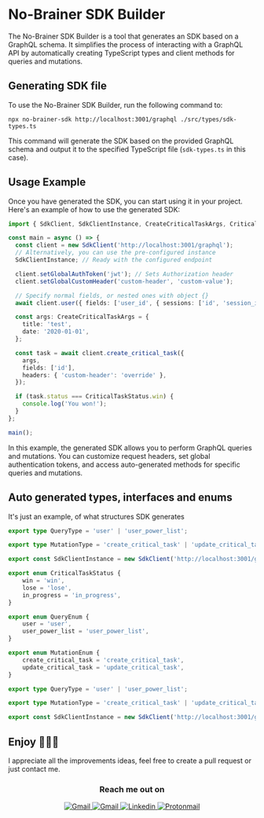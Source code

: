 # No-Brainer SDK Builder

The No-Brainer SDK Builder is a tool that generates an SDK based on a GraphQL schema. It simplifies the process of interacting with a GraphQL API by automatically creating TypeScript types and client methods for queries and mutations.

## Generating SDK file

To use the No-Brainer SDK Builder, run the following command to:

```
npx no-brainer-sdk http://localhost:3001/graphql ./src/types/sdk-types.ts
```

This command will generate the SDK based on the provided GraphQL schema and output it to the specified TypeScript file (`sdk-types.ts` in this case).

## Usage Example

Once you have generated the SDK, you can start using it in your project. Here's an example of how to use the generated SDK:

```typescript
import { SdkClient, SdkClientInstance, CreateCriticalTaskArgs, CriticalTaskStatus } from '../types/sdk-types';

const main = async () => {
  const client = new SdkClient('http://localhost:3001/graphql');
  // Alternatively, you can use the pre-configured instance
  SdkClientInstance; // Ready with the configured endpoint

  client.setGlobalAuthToken('jwt'); // Sets Authorization header
  client.setGlobalCustomHeader('custom-header', 'custom-value');

  // Specify normal fields, or nested ones with object {}
  await client.user({ fields: ['user_id', { sessions: ['id', 'session_id'] }] });

  const args: CreateCriticalTaskArgs = {
    title: 'test',
    date: '2020-01-01',
  };

  const task = await client.create_critical_task({
    args,
    fields: ['id'],
    headers: { 'custom-header': 'override' },
  });

  if (task.status === CriticalTaskStatus.win) {
    console.log('You won!');
  }
};

main();
```

In this example, the generated SDK allows you to perform GraphQL queries and mutations. You can customize request headers, set global authentication tokens, and access auto-generated methods for specific queries and mutations.

## Auto generated types, interfaces and enums

It's just an example, of what structures SDK generates

```typescript
export type QueryType = 'user' | 'user_power_list';

export type MutationType = 'create_critical_task' | 'update_critical_task';

export const SdkClientInstance = new SdkClient('http://localhost:3001/graphql');

export enum CriticalTaskStatus {
    win = 'win',
    lose = 'lose',
    in_progress = 'in_progress',
}

export enum QueryEnum {
    user = 'user',
    user_power_list = 'user_power_list',
}

export enum MutationEnum {
    create_critical_task = 'create_critical_task',
    update_critical_task = 'update_critical_task',
}

export type QueryType = 'user' | 'user_power_list';

export type MutationType = 'create_critical_task' | 'update_critical_task';

export const SdkClientInstance = new SdkClient('http://localhost:3001/graphql');
```

## Enjoy 🚀🚀🚀

I appreciate all the improvements ideas, feel free to create a pull request or just contact me.


<h3 align="center">Reach me out on</h3>
  <p align="center">
   <a href="https://github.com/Pawel-Kica" target="_blank"><img alt="Gmail" src="https://img.shields.io/badge/GitHub-100000?style=for-the-badge&logo=github&logoColor=white" />
   <a href="mailto: pawel.kica.cc@gmail.com" target="_blank"><img alt="Gmail" src="https://img.shields.io/badge/Gmail-D14836?style=for-the-badge&logo=gmail&logoColor=white" />
   <a href="https://www.linkedin.com/in/Pawel-Kica/" target="_blank"><img alt="Linkedin" src="https://img.shields.io/badge/linkedin-%230077B5.svg?style=for-the-badge&logo=linkedin&logoColor=white" />
   <a href="mailto: pawel.kica.cc@proton.me" target="_blank"><img alt="Protonmail" src="https://img.shields.io/badge/ProtonMail-8B89CC?style=for-the-badge&logo=protonmail&logoColor=white" />
   </a> 
   </p>
</div>

